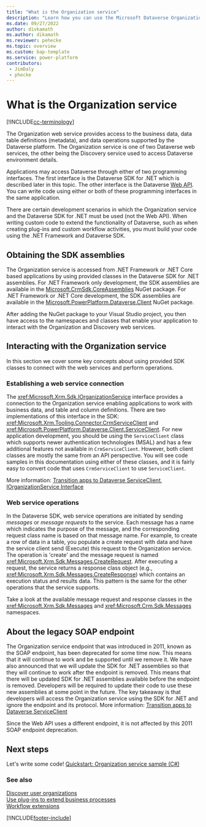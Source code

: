 ```yaml
---
title: "What is the Organization service"
description: "Learn how you can use the Microsoft Dataverse Organization service to work with business data."
ms.date: 09/27/2022
author: divkamath
ms.author: dikamath
ms.reviewer: pehecke
ms.topic: overview
ms.custom: bap-template
ms.service: power-platform
contributors:
 - JimDaly
 - phecke
---
```


# What is the Organization service

[!INCLUDE[cc-terminology](../includes/cc-terminology.md)]

The Organization web service provides access to the business data, data table definitions (metadata), and data operations supported by the Dataverse platform. The Organization service is one of two Dataverse web services, the other being the Discovery service used to access Dataverse environment details.

Applications may access Dataverse through either of two programming interfaces. The first interface is the Dataverse SDK for .NET which is described later in this topic. The other interface is the Dataverse [Web API](../webapi/overview.md). You can write code using either or both of these programming interfaces in the same application.

There are certain development scenarios in which the Organization service and the Dataverse SDK for .NET must be used (not the Web API). When writing custom code to extend the functionality of Dataverse, such as when creating plug-ins and custom workflow activities, you must build your code using the .NET Framework and Dataverse SDK.

## Obtaining the SDK assemblies

The Organization service is accessed from .NET Framework or .NET Core based applications by using provided classes in the Dataverse SDK for .NET assemblies. For .NET Framework only development, the SDK assemblies are available in the [Microsoft.CrmSdk.CoreAssemblies](https://www.nuget.org/packages/Microsoft.CrmSdk.CoreAssemblies/) NuGet package. For .NET Framework or .NET Core development, the SDK assemblies are available in the [Microsoft.PowerPlatform.Dataverse.Client](https://www.nuget.org/packages/Microsoft.PowerPlatform.Dataverse.Client) NuGet package.

After adding the NuGet package to your Visual Studio project, you then have access to the namespaces and classes that enable your application to interact with the Organization and Discovery web services.

## Interacting with the Organization service

In this section we cover some key concepts about using provided SDK classes to connect with the web services and perform operations.

### Establishing a web service connection

The <xref:Microsoft.Xrm.Sdk.IOrganizationService> interface provides a connection to the Organization service enabling applications to work with business data, and table and column definitions. There are two implementations of this interface in the SDK: <xref:Microsoft.Xrm.Tooling.Connector.CrmServiceClient> and <xref:Microsoft.PowerPlatform.Dataverse.Client.ServiceClient>. For new application development, you should be using the `ServiceClient` class which supports newer authentication technologies (MSAL) and has a few additional features not available in `CrmServiceClient`. However, both client classes are mostly the same from an API perspective. You will see code samples in this documentation using either of these classes, and it is fairly easy to convert code that uses `CrmServiceClient` to use `ServiceClient`.

More information: [Transition apps to Dataverse ServiceClient](../sdk-client-transition.md), [IOrganizationService Interface](iorganizationservice-interface.md)

### Web service operations

In the Dataverse SDK, web service operations are initiated by sending *messages* or *message requests* to the service. Each message has a name which indicates the purpose of the message, and the corresponding request class name is based on that message name. For example, to create a row of data in a table, you populate a create request with data and have the service client send (Execute) this request to the Organization service. The operation is 'create' and the message request is named <xref:Microsoft.Xrm.Sdk.Messages.CreateRequest>. After executing a request, the service returns a response class object (e.g., <xref:Microsoft.Xrm.Sdk.Messages.CreateResponse>) which contains an execution status and results data. This pattern is the same for the other operations that the service supports.

Take a look at the available message request and response classes in the <xref:Microsoft.Xrm.Sdk.Messages> and <xref:Microsoft.Crm.Sdk.Messages> namespaces.

## About the legacy SOAP endpoint

The Organization service endpoint that was introduced in 2011, known as the SOAP endpoint, has been deprecated for some time now. This means that it will continue to work and be supported until we remove it. We have also announced that we will update the SDK for .NET assemblies so that they will continue to work after the endpoint is removed. This means that there will be updated SDK for .NET assemblies available before the endpoint is removed. Developers will be required to update their code to use these new assemblies at some point in the future. The key takeaway is that developers will access the Organization service using the SDK for .NET and ignore the endpoint and its protocol. More information: [Transition apps to Dataverse ServiceClient](../sdk-client-transition.md)

Since the Web API uses a different endpoint, it is not affected by this 2011 SOAP endpoint deprecation.

## Next steps

Let's write some code! [Quickstart: Organization service sample (C#)](quick-start-org-service-console-app.md)

### See also

[Discover user organizations](../discovery-service.md)  
[Use plug-ins to extend business processes](../plug-ins.md)  
[Workflow extensions](../workflow/workflow-extensions.md)  

[!INCLUDE[footer-include](../../../includes/footer-banner.md)]
